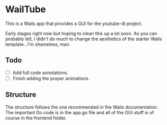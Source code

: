 # WailTube

This is a Wails app that provides a GUI for the youtube-dl project.

Early stages right now but hoping to clean this up a lot soon. As you can probably tell, I didn't do much to change the aesthetics of the starter Wails template...I'm shameless, man.

## Todo

- [ ] Add full code annotations.
- [ ] Finish adding the proper animations.

## Structure

The structure follows the one recommended in the Wails documentation. The important Go code is in the app.go file and all of the GUI stuff is of course in the frontend folder.
